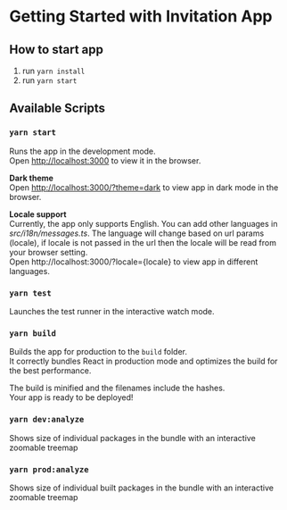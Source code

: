 # Getting Started with Invitation App

## How to start app

1. run `yarn install`
2. run `yarn start`

## Available Scripts

### `yarn start`

Runs the app in the development mode.\
Open [http://localhost:3000](http://localhost:3000) to view it in the browser.

<b>Dark theme</b>\
Open [http://localhost:3000/?theme=dark](http://localhost:3000/?theme=dark) to view app in dark mode in the browser.

<b>Locale support</b>\
Currently, the app only supports English.
You can add other languages in <i>src/i18n/messages.ts</i>. The language will change based on url params (locale), if locale is not passed in the url then the locale will be read from your browser setting.\
Open http://localhost:3000/?locale={locale} to view app in different languages.

### `yarn test`

Launches the test runner in the interactive watch mode.

### `yarn build`

Builds the app for production to the `build` folder.\
It correctly bundles React in production mode and optimizes the build for the best performance.

The build is minified and the filenames include the hashes.\
Your app is ready to be deployed!

### `yarn dev:analyze`

Shows size of individual packages in the bundle with an interactive zoomable treemap

### `yarn prod:analyze`

Shows size of individual built packages in the bundle with an interactive zoomable treemap

